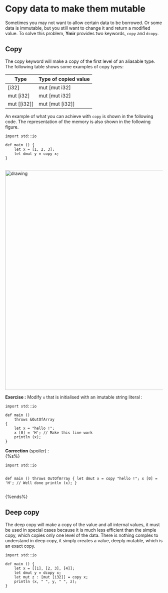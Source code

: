 # Copy data to make them mutable

Sometimes you may not want to allow certain data to be borrowed. Or
some data is immutable, but you still want to change it and return a
modified value. To solve this problem, **Ymir** provides two keywords,
`copy` and `dcopy`. 

## Copy

The copy keyword will make a copy of the first level of an aliasable
type. The following table shows some examples of copy types:

| Type | Type of copied value |
| --- | --- |
| [i32] | mut [mut i32] |
| mut [i32] | mut [mut i32] |
| mut [[i32]] | mut [mut [i32]] |

An example of what you can achieve with `copy` is shown in the
following code. The representation of the memory is also shown in the
following figure.

```ymir
import std::io
    
def main () {
    let x = [1, 2, 3];
	let dmut y = copy x;
}
```

<br>

<img src="https://gnu-ymir.github.io/Documentations/en/advanced/memory_x_copy_main.png" alt="drawing" width="700"/>

**Exercise :** Modify `x` that is initialised with an imutable string literal : 

```ymir
import std::io

def main () 
	throws &OutOfArray 
{
	let x = "hello !";
	x [0] = 'H'; // Make this line work
	println (x);
}
```

<div class="spoiler_head"> <strong>Correction</strong> (spoiler) : </div>
{%s%}
<pre class="language-" style="position: relative;" class="spoiler"><code class="lang-ymir">import std::io

def main () 
	throws OutOfArray 
{
	let dmut x = copy "hello !";
	x [0] = 'H'; // Well done
	println (x);
}
</code></pre>
{%ends%}

## Deep copy

The deep copy will make a copy of the value and all internal values,
it must be used in special cases because it is much less efficient
than the simple copy, which copies only one level of the data. There
is nothing complex to understand in deep copy, it simply creates a
value, deeply mutable, which is an exact copy.

```ymir
import std::io

def main () {
    let x = [[1], [2, 3], [4]];
    let dmut y = dcopy x;
    let mut z : [mut [i32]] = copy x;
    println (x, " ", y, " ", z);
}
```
